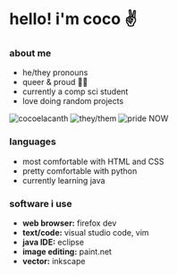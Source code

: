# hello! i'm coco ✌️
### about me
* he/they pronouns
* queer & proud 🏳️‍🌈
* currently a comp sci student
* love doing random projects

![cocoelacanth](img/cocoelacanth.gif) ![they/them](img/they-them.gif) ![pride NOW](img/pridenow.gif)

### languages
* most comfortable with HTML and CSS
* pretty comfortable with python
* currently learning java

### software i use
* **web browser:** firefox dev
* **text/code:** visual studio code, vim
* **java IDE:** eclipse
* **image editing:** paint.net
* **vector:** inkscape
